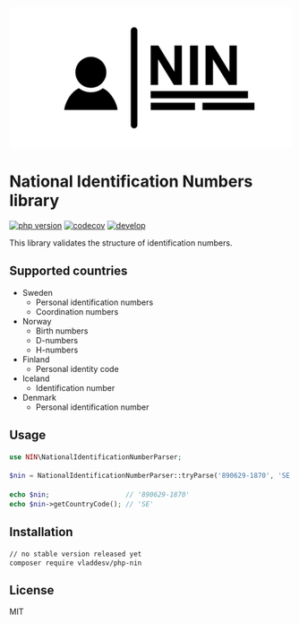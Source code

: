 ![logo](https://github.com/vladdeSV/php-nin/raw/develop/resources/logo-transparent.png)

# National Identification Numbers library
[![php version](https://img.shields.io/badge/php-%3E%3D7.2-8892BF.svg?logo=php)](https://github.com/vladdeSV/php-nin/blob/develop/composer.json)
[![codecov](https://codecov.io/gh/vladdeSV/php-nin/branch/develop/graph/badge.svg)](https://codecov.io/gh/vladdeSV/php-nin)
[![develop](https://github.com/vladdeSV/php-nin/workflows/develop/badge.svg?branch=develop)](https://github.com/vladdeSV/php-nin/actions?query=workflow%3Adevelop)

This library validates the structure of identification numbers.

## Supported countries
* Sweden
  * Personal identification numbers
  * Coordination numbers
* Norway
  * Birth numbers
  * D-numbers
  * H-numbers
* Finland
  * Personal identity code
* Iceland
  * Identification number
* Denmark
  * Personal identification number

## Usage

```php
use NIN\NationalIdentificationNumberParser;

$nin = NationalIdentificationNumberParser::tryParse('890629-1870', 'SE');

echo $nin;                   // '890629-1870'
echo $nin->getCountryCode(); // 'SE'
```

## Installation

```
// no stable version released yet
composer require vladdesv/php-nin
```

## License
MIT
